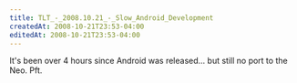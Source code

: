 ```yaml
---
title: TLT_-_2008.10.21_-_Slow_Android_Development
createdAt: 2008-10-21T23:53-04:00
editedAt: 2008-10-21T23:53-04:00
---
```


It's been over 4 hours since Android was released... but still no port to the Neo. Pft.

